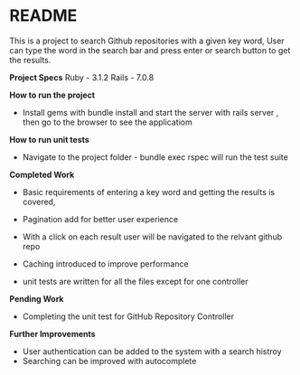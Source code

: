 # README

This is a project to search Github repositories with a given key word, User can type the word in the search bar and press enter or search button to get the results.

**Project Specs**
Ruby - 3.1.2
Rails - 7.0.8

**How to run the project**

- Install gems with bundle install and start the server with rails server , then go to the browser to see the applicatiom

**How to run unit tests**

- Navigate to the project folder - bundle exec rspec will run the test suite

**Completed Work**

- Basic requirements of entering a key word and getting the results is covered,

* Pagination add for better user experience

- With a click on each result user will be navigated to the relvant github repo

* Caching introduced to improve performance

- unit tests are written for all the files except for one controller

**Pending Work**

- Completing the unit test for GitHub Repository Controller

**Further Improvements**

- User authentication can be added to the system with a search histroy
- Searching can be improved with autocomplete
